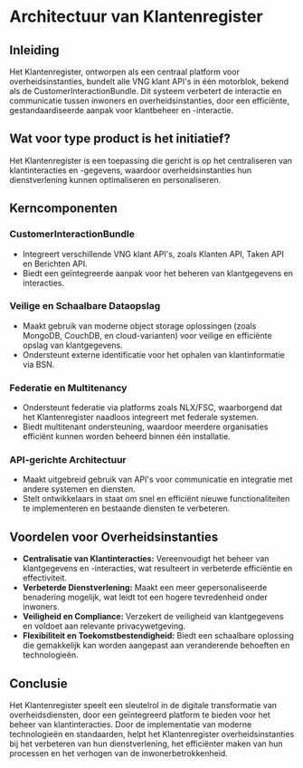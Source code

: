 
# Architectuur van Klantenregister

## Inleiding

Het Klantenregister, ontworpen als een centraal platform voor overheidsinstanties, bundelt alle VNG klant API's in één motorblok, bekend als de CustomerInteractionBundle. Dit systeem verbetert de interactie en communicatie tussen inwoners en overheidsinstanties, door een efficiënte, gestandaardiseerde aanpak voor klantbeheer en -interactie.

## Wat voor type product is het initiatief?

Het Klantenregister is een toepassing die gericht is op het centraliseren van klantinteracties en -gegevens, waardoor overheidsinstanties hun dienstverlening kunnen optimaliseren en personaliseren.

## Kerncomponenten

### CustomerInteractionBundle

- Integreert verschillende VNG klant API's, zoals Klanten API, Taken API en Berichten API.
- Biedt een geïntegreerde aanpak voor het beheren van klantgegevens en interacties.

### Veilige en Schaalbare Dataopslag

- Maakt gebruik van moderne object storage oplossingen (zoals MongoDB, CouchDB, en cloud-varianten) voor veilige en efficiënte opslag van klantgegevens.
- Ondersteunt externe identificatie voor het ophalen van klantinformatie via BSN.

### Federatie en Multitenancy

- Ondersteunt federatie via platforms zoals NLX/FSC, waarborgend dat het Klantenregister naadloos integreert met federale systemen.
- Biedt multitenant ondersteuning, waardoor meerdere organisaties efficiënt kunnen worden beheerd binnen één installatie.

### API-gerichte Architectuur

- Maakt uitgebreid gebruik van API's voor communicatie en integratie met andere systemen en diensten.
- Stelt ontwikkelaars in staat om snel en efficiënt nieuwe functionaliteiten te implementeren en bestaande diensten te verbeteren.

## Voordelen voor Overheidsinstanties

- **Centralisatie van Klantinteracties:** Vereenvoudigt het beheer van klantgegevens en -interacties, wat resulteert in verbeterde efficiëntie en effectiviteit.
- **Verbeterde Dienstverlening:** Maakt een meer gepersonaliseerde benadering mogelijk, wat leidt tot een hogere tevredenheid onder inwoners.
- **Veiligheid en Compliance:** Verzekert de veiligheid van klantgegevens en voldoet aan relevante privacywetgeving.
- **Flexibiliteit en Toekomstbestendigheid:** Biedt een schaalbare oplossing die gemakkelijk kan worden aangepast aan veranderende behoeften en technologieën.

## Conclusie

Het Klantenregister speelt een sleutelrol in de digitale transformatie van overheidsdiensten, door een geïntegreerd platform te bieden voor het beheer van klantinteracties. Door de implementatie van moderne technologieën en standaarden, helpt het Klantenregister overheidsinstanties bij het verbeteren van hun dienstverlening, het efficiënter maken van hun processen en het verhogen van de inwonerbetrokkenheid.
